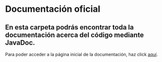 # Documentación oficial

## En esta carpeta podrás encontrar toda la documentación acerca del código mediante JavaDoc.

Para poder acceder a la página inicial de la documentación, haz click [aquí](https://robertocarrichi.github.io/POO-Proyecto-Final/docs/allclasses-index.html).
